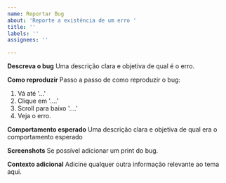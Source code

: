 ```yaml
---
name: Reportar Bug
about: 'Reporte a existência de um erro '
title: ''
labels: ''
assignees: ''

---
```


**Descreva o bug**
Uma descrição clara e objetiva de qual é o erro.

**Como reproduzir**
Passo a passo de como reproduzir o bug:
1. Vá até '...'
2. Clique em '....'
3. Scroll para baixo '....'
4. Veja o erro.

**Comportamento esperado**
Uma descrição clara e objetiva de qual era o comportamento esperado

**Screenshots**
Se possível adicionar um print do bug.

**Contexto adicional**
Adicine qualquer outra informação relevante ao tema aqui.
